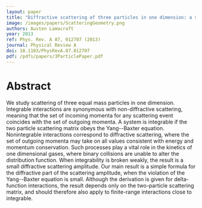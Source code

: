 ```yaml
---
layout: paper
title: "Diffractive scattering of three particles in one dimension: a simple result for weak violations of the Yang--Baxter equation"
image: /images/papers/ScatteringGeometry.png
authors: Austen Lamacraft
year: 2013
ref: Phys. Rev. A 87, 012707 (2013)
journal: Physical Review A
doi: 10.1103/PhysRevA.87.012707
pdf: /pdfs/papers/3ParticlePaper.pdf
---
```


# Abstract

We study scattering of three equal mass particles in one dimension. Integrable interactions are synonymous with non-diffractive scattering, meaning that the set of incoming momenta for any scattering event coincides with the set of outgoing momenta. A system is integrable if the two particle scattering matrix obeys the Yang--Baxter equation. Nonintegrable interactions correspond to diffractive scattering, where the set of outgoing momenta may take on all values consistent with energy and momentum conservation. Such processes play a vital role in the kinetics of one dimensional gases, where binary collisions are unable to alter the distribution function.
When integrability is broken weakly, the result is a small diffractive scattering amplitude. Our main result is a simple formula for the diffractive part of the scattering amplitude, when the violation of the Yang--Baxter equation is small. Although the derivation is given for delta-function interactions, the result depends only on the two-particle scattering matrix, and should therefore also apply to finite-range interactions close to integrable.
